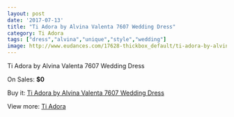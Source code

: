 ```yaml
---
layout: post
date: '2017-07-13'
title: "Ti Adora by Alvina Valenta 7607 Wedding Dress"
category: Ti Adora
tags: ["dress","alvina","unique","style","wedding"]
image: http://www.eudances.com/17628-thickbox_default/ti-adora-by-alvina-valenta-7607-wedding-dress.jpg
---
```

Ti Adora by Alvina Valenta 7607 Wedding Dress

On Sales: **$0**
<a href="https://www.eudances.com/en/ti-adora/5138-ti-adora-by-alvina-valenta-7607-wedding-dress.html"><amp-img layout="responsive" width="600" height="600" src="//www.eudances.com/17628-thickbox_default/ti-adora-by-alvina-valenta-7607-wedding-dress.jpg" alt="Ti Adora by Alvina Valenta 7607 Wedding Dress 0" /></a>
<a href="https://www.eudances.com/en/ti-adora/5138-ti-adora-by-alvina-valenta-7607-wedding-dress.html"><amp-img layout="responsive" width="600" height="600" src="//www.eudances.com/17630-thickbox_default/ti-adora-by-alvina-valenta-7607-wedding-dress.jpg" alt="Ti Adora by Alvina Valenta 7607 Wedding Dress 1" /></a>
<a href="https://www.eudances.com/en/ti-adora/5138-ti-adora-by-alvina-valenta-7607-wedding-dress.html"><amp-img layout="responsive" width="600" height="600" src="//www.eudances.com/17629-thickbox_default/ti-adora-by-alvina-valenta-7607-wedding-dress.jpg" alt="Ti Adora by Alvina Valenta 7607 Wedding Dress 2" /></a>

Buy it: [Ti Adora by Alvina Valenta 7607 Wedding Dress](https://www.eudances.com/en/ti-adora/5138-ti-adora-by-alvina-valenta-7607-wedding-dress.html "Ti Adora by Alvina Valenta 7607 Wedding Dress")

View more: [Ti Adora](https://www.eudances.com/en/94-ti-adora "Ti Adora")